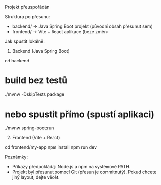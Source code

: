 Projekt přeuspořádán

Struktura po přesunu:

- backend/   -> Java Spring Boot projekt (původní obsah přesunut sem)
- frontend/  -> Vite + React aplikace (beze změn)

Jak spustit lokálně:

1) Backend (Java Spring Boot)

cd backend
# build bez testů
./mvnw -DskipTests package
# nebo spustit přímo (spustí aplikaci)
./mvnw spring-boot:run

2) Frontend (Vite + React)

cd frontend/my-app
npm install
npm run dev

Poznámky:
- Příkazy předpokládají Node.js a npm na systémové PATH.
- Projekt byl přesunut pomocí Git (přesun je commitnutý). Pokud chcete jiný layout, dejte vědět.


